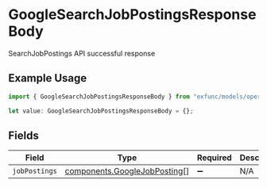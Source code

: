 # GoogleSearchJobPostingsResponseBody

SearchJobPostings API successful response

## Example Usage

```typescript
import { GoogleSearchJobPostingsResponseBody } from "exfunc/models/operations";

let value: GoogleSearchJobPostingsResponseBody = {};
```

## Fields

| Field                                                                        | Type                                                                         | Required                                                                     | Description                                                                  |
| ---------------------------------------------------------------------------- | ---------------------------------------------------------------------------- | ---------------------------------------------------------------------------- | ---------------------------------------------------------------------------- |
| `jobPostings`                                                                | [components.GoogleJobPosting](../../models/components/googlejobposting.md)[] | :heavy_minus_sign:                                                           | N/A                                                                          |